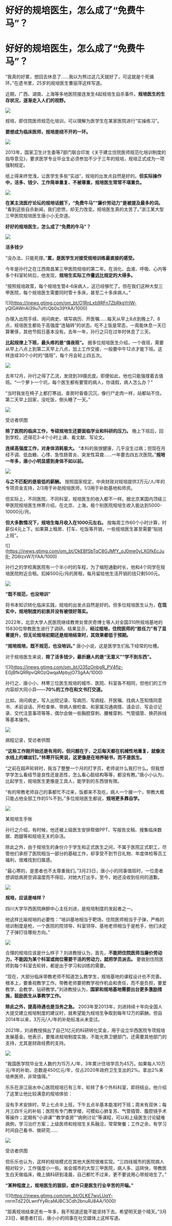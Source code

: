 # 好好的规培医生，怎么成了“免费牛马”？

# 好好的规培医生，怎么成了“免费牛马”？

“我真的好累，想回去休息了……我以为熬过这几天就好了，可这就是个死循环。”在遗书里，25岁的规培医生曹丽萍这样写道。

近期，广西、湖南、上海等多地医院接连发生4起规培生自杀事件。**规培医生的生存状况，逐渐走入人们的视野。**

![](https://inews.gtimg.com/om_bt/OWKA4Fk9iZTfY9Cog0Q1TVZuhdxRl82GWus1Vlr9xYkP4AA/1000)

规培，即住院医师规范化培训，可以理解为医学生在某家医院进行“实操练习”。

**要想成为临床医师，规培是绕不开的一环。**

![](https://inews.gtimg.com/om_bt/O0c9DlmpIGpyilAwprGsOxnmspxRFcFyGtSdah8nedkBwAA/1000)

2013年，国家卫生计生委等7部门联合印发《关于建立住院医师规范化培训制度的指导意见》，要求医学专业毕业生必须参加不少于三年的规培，规培正式成为一项强制规定。

纸上得来终觉浅，让医学生多些“实战”，规培的出发点自然是好的。**但实际操作中，活多、钱少、工作简单重复、不被尊重，规培医生常常不堪重负。**

![](https://inews.gtimg.com/om_bt/OA0HMi2r_LoQBr2nSGVbAnrJvjRrmLXuFmLtmQxHhqcDIAA/1000)

**在某主流医疗论坛的规培话题下，“免费牛马”“廉价劳动力”是被提及最多的词。**
“看到这些自杀新闻，我们悲愤，却无力改变。规培医生真的太苦了。”浙江某大型三甲医院规培医生唐小小无奈道。

**好好的规培医生，怎么成了“免费的牛马”？**

![](https://inews.gtimg.com/om_bt/Og9e6lKBzXuTybClDawBTDvKVcBozzdTWfuQWTdsakdm4AA/1000)

**活多钱少**

“没办法，只能死撑。”**累，是医学生对接受规培训练最直接的感受。**

今年是孙行之在江西南昌某三甲医院规培的第二年。在消化、血液、呼吸、心内等多个科室轮转后，他发现，**规培生实际工作量远比规定的大得多。**

“按照规培政策，每个规培生管4-6床病人，这已经够忙了。但在我们这种大型三甲医院，每个规培医生需要同时管十多床，甚至二十多床病人。”

![](https://inews.gtimg.com/om_bt/O1RnLxb9RFn7ZbRkgYrIW-
yQlGAWnAl39u7uYcQb0s39YAA/1000)

办理入出院手续、询问病史、填写病历、开医嘱……每天从早上8点到晚上7、8点，规培医生都处于高强度“连轴转”的状态。吃不上饭是常态，一周能休息一天已算奢侈，其他节假日基本没有。去年一年，孙行之只在过年时休息了三天。

**比起规律上下班，最头疼的是“值夜班”。**
据多位规培医生介绍，一个夜班，需要从早上八点上到第二天早上八点，加上工作交接，一般要中午12点才能下班。这样连续30个小时的“值班”，每个月会轮上四五次。

![](https://inews.gtimg.com/om_bt/Oj0sgaEprp5erTXWoSttZ8WSG7aGDXPvyKvwwtbVhohKoAA/1000)

去年12月，孙行之得了乙流，发烧到39摄氏度。即便如此，他也只能强撑着去值班。“一个萝卜一个坑，每个医生都有要管的病人，你请假，病人怎么办？”

“当时我坐在椅子上都打寒战，查房时昏昏沉沉，像行尸走肉一样，站都站不住。第二天早上回家，没吃饭，倒头睡了一天。”

![](https://inews.gtimg.com/om_bt/OFZA8uUAwaXTDbAxgybCdQQkletfb3pUL5Tbzk2mH1SaEAA/1000)

受访者供图

**除了医院的临床工作，专硕规培生还要面临学业和科研的压力。** 晚上下班后，回到学校，还得花3-4个小时上课、看文献、写论文。

**连续高强度工作，对身体消耗极大。**
“本科的我很健康，几乎没生过病；但现在月经不调、低血糖、心悸、急性肠胃炎、突发性耳聋……一年要去四五次医院。”**规培一年多，唐小小明显感到身体不如以前。**

![](https://inews.gtimg.com/om_bt/Oj8ivkCt3VU3SK1Ea2maUS49H4-rlltAydqJ06ibgksSgAA/1000)

**与之不匹配的是极低的薪酬。** 按照国家规定，中央财政对规培提供3万元/人/年的专项资金支持，2/3用于补助规培医师，1/3用于补助基地和师资。

但实际上，不同医院、不同科室，规培医生的收入都不一样。据北京某国内顶级三甲医院规培医生林寒介绍，在北京、上海，极个别医院规培生收入能达到5000-10000元/月。

**但大多数情况下，规培生每月收入在1000元左右。**
按每周工作60个小时计算，时薪仅4元上下。如果算上租房、打车、吃饭等开销，一些规培医生甚至需要“贴钱上班”。

![](https://inews.gtimg.com/om_bt/OkEBfSbTqC8GJMfY_oJ0me0yLXGfkEcJuR-
ZG6lzxW7jYAA/1000)

孙行之的学校离医院有一个半小时的车程，为了缩短通勤时长，他和4个同学在规培医院附近合租。扣掉500元/月的房租，每月留给他生活开销的钱只剩500元。

![](https://inews.gtimg.com/om_bt/OBqb4PPzd1Xr8JrTip_8U3QlZcULe02pDE6y1FNGWvfJUAA/1000)

**“既不规范，也没培训”**

将书本知识转化临床实践，规培的出发点自然是好的。但多位规培医生认为，**在现实中，规培制度的初衷并没有被很好落实。**

2022年，北京大学人民医院继续教育处曾庆奇博士等人对全国310所规培基地的
15830位带教医生进行了调研。结果显示，**经过规培，住院医师的“胜任力”有了显著提升，但无论规培初期还是规培结束时，其效果都低于预期。**

**“规培规培，既不规范，也没培训。”** 唐小小说，这是医学生们私下经常的吐槽。

对于规培医生来说，**除了活多钱少，最折磨人的是“无意义”“学不到东西”。**

![](https://inews.gtimg.com/om_bt/O35zOnbgR_PV4flz-
EGjBfkQRRpvQROzQwqaMpbyjO73gAA/1000)

孙行之、唐小小、林寒三位医生规培的城市、医院、科室各不相同，但他们的工作内容却大同小异——**70%的工作在和文书打交道。**

比如，询问病史，写入出院记录、写病历、写病程、开医嘱、找病人签知情同意书、术前谈话、开检查单、带病人做检查、和家属沟通病情、请会诊、写会诊记录、交代注意事项等等，偶尔会做一些胸腔穿刺、腰椎穿刺、气管插管、换药拆线等基本操作。

![](https://inews.gtimg.com/om_bt/OPKFIzs1HPHrG6YPIB3ERncAHaAB6d_tmdGtihAC6qWwoAA/1000)

病程记录，受访者供图

**“这些工作刚开始还是有用的，但问题在于，之后每天都在机械性地重复，就像流水线上的螺丝钉。”林寒开玩笑说，这更像是在培养秘书，而不是医生。**

“之前在超声轮转时，我当了整整一个月的打字员，老师说什么我打什么。但我想学学怎么看结节是良性还是恶性，怎么看心脏结构等等，都没有教。”唐小小认为，比起学生，规培医生更像是工具人，能学到的东西很有限。

“有的带教老师自己的事都忙不过来，饭都来不及吃，病人一个接一个，带教大概只能占他全部工作的5%不到。”多位规培医生都说，**规培更多靠自学。**

![](https://inews.gtimg.com/om_bt/OuYfS9dZDDz2Q_UMkVMSjy7lRq0MtJs4nl5VH6HVJsheoAA/1000)

某规培生手账

孙行之介绍，有时候，他还被上级医生安排帮做PPT、写报告文稿、搜集临床数据、跑腿等和规培无关的杂活。

除此之外，由于规培生的身份介于学生和正式医生之间，不属于医院正式职工，尽管他们承担了医院相当一部分的基础工作，却享受不到节日礼物、年度体检等员工福利，很难找到归属感。

“最心寒的，是患者也不太尊重我们。”3月23日，唐小小的同事值班时，一位患者想调低病房空调温度而不得后，对她大打出手。至今，她还没收到任何的道歉。

![](https://inews.gtimg.com/om_bt/Or_tthPOJrSH_6RypkuCL3vK7AAYUDSx5mN9KN7NjcTrwAA/1000)

**规培，应该是啥样？**

四川大学华西医院麻醉中心主任刘进，是规培制度的发起者之一。

他这样比喻规培的必要性：“培训基地相当于靶场，住院医师相当于子弹，严格的培训制度是枪，一个医院的院领导、科室领导、基地老师相当于是枪手，他们决定了子弹打往哪些方向。”

![](https://inews.gtimg.com/om_bt/OuN2qmoysdqoLvLb1F7js_c8PJSXf7EKyG3cE2RPJ_1UkAA/1000)

合理的规培应该是什么样子？刘进教授认为，首先，**不能把住院医师当廉价劳动力，不能因为某个科室或岗位需要干活的劳动力，就把学员派去。**
要做到住院医师到每个科室去轮转，都是出于学习和训练的需要。

“现在，大部分临床带教老师不知道怎么教学生，规培基地的课程设计也不完善。根本上，要重视教学工作。带教老师要把教学视作机会和责任，而不是负担，要爱教学、会教学、钻研教学。”刘进教授认为，**国家和规培基地需要出台更多激励措施，鼓励医生从事教学工作。**

**除此之外，提高待遇也是当务之急。**
2003年至2013年，刘进持续十年向全国人大提交建立规培制度的建议时，就希望能为规培生争取到每年12万的薪酬。但自2014年以来，3万元/人/年的补助标准从未变过。

2021年，刘进教授捐出了自己1亿元的科研转化奖金，用于设立华西医院专项规培发展基金。他表示，要推进规培制度实施，不能光靠卫健部门，还需要其他部门的支持，尤其是财政经费的支持。

![](https://inews.gtimg.com/om_bt/O5dB5heUdtH2rbawg3xYAiUxv96t1p7zxAJ08atWz8IHEAA/1000)

“我国医学院毕业生人数约为15万人/年，3年累计住培学员为45万。如果每人10万元/年的补助，总数是450亿元/年，仅占2020年政府卫生支出的2%。拿出2%来培养医师，非常值得。”

乐乐在浙江丽水中心医院规培已有三年，轮转了多个外科科室，即将结业。他介绍了这里让他比较满意的规培体验：

没有手术安排时，早上七点半上班，下午五点半基本能准时下班；周末有双休；每月三四千元的补贴；医院有专门教学楼，可模拟心肺复苏、气管插管、腹腔镜手术等操作；定期有“小讲课”“教学查房”“病例讨论”等课程，可以和上级医生讨论疑难病例，学习治疗方案；上级医师和规培生关系融洽，常常聚餐；工作之余，有学习时间自己看书、做研究……

![](https://inews.gtimg.com/om_bt/OgNNzCN_BgiEwu8KXH0c1e5Zh6FNEd_KijmMQ43xgSPtUAA/1000)

受访者供图

但乐乐也认为，这样的规培模式在其他大医院很难实现。“三四线城市的医院病人相对较少，工作强度小一些。省会城市的大型三甲医院，病人多、运转快，带教医生白天做临床，晚上搞科研到凌晨，自己都忙不过来，更不要说用心带规培生了。”

**“某种程度上，规培医生的狼狈，或许只是医生行业辛苦的开端。”**

![](https://inews.gtimg.com/om_bt/OLKE7wvLUqY-
rnrmTdZ20LwnfYyRcaMJBC3Cdh2bnuRJ8AA/1000)

“距离规培结束还有一年多，我不知道还能不能坚持下去。希望明天是个晴天。”3月23日，被患者打后，唐小小的同事在社交媒体上这样写道。


